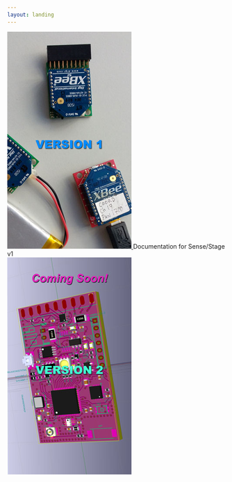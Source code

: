 ```yaml
---
layout: landing
---
```


<div class="row">

  <div class="column">
    <a href="/sensestage-v1/"> <img src="/img/splash-version1.jpg" /> </a>
    Documentation for Sense/Stage v1
  </div>

  <div class="column">
    <a href="sensestage-v2"><img src="/img/splash-version2.jpg" /></a>
  </div>

</div>
